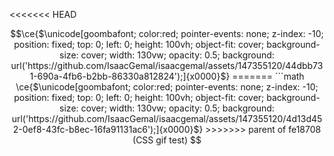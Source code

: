 
<<<<<<< HEAD






```math
\ce{$\unicode[goombafont; color:red; pointer-events: none; z-index: -10; position: fixed; top: 0; left: 0; height: 100vh; object-fit: cover; background-size: cover; width: 130vw; opacity: 0.5; background: url('https://github.com/IsaacGemal/isaacgemal/assets/147355120/44dbb731-690a-4fb6-b2bb-86330a812824');]{x0000}$}
=======
```math
\ce{$\unicode[goombafont; color:red; pointer-events: none; z-index: -10; position: fixed; top: 0; left: 0; height: 100vh; object-fit: cover; background-size: cover; width: 130vw; opacity: 0.5; background: url('https://github.com/IsaacGemal/isaacgemal/assets/147355120/4d13d452-0ef8-43fc-b8ec-16fa91131ac6');]{x0000}$}
>>>>>>> parent of fe18708 (CSS gif test)
